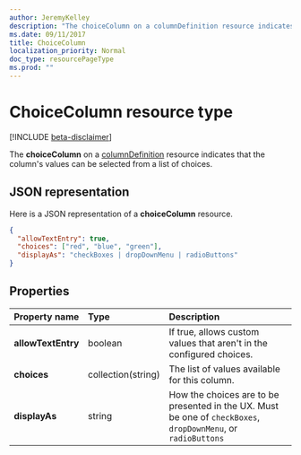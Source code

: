 ```yaml
---
author: JeremyKelley
description: "The choiceColumn on a columnDefinition resource indicates that the column's values can be selected from a list of choices."
ms.date: 09/11/2017
title: ChoiceColumn
localization_priority: Normal
doc_type: resourcePageType
ms.prod: ""
---
```

# ChoiceColumn resource type

[!INCLUDE [beta-disclaimer](../../includes/beta-disclaimer.md)]

The **choiceColumn** on a [columnDefinition](columndefinition.md) resource indicates that the column's values can be selected from a list of choices.

## JSON representation

Here is a JSON representation of a **choiceColumn** resource.
<!-- { "blockType": "resource", "@odata.type": "microsoft.graph.choiceColumn" } -->

```json
{
  "allowTextEntry": true,
  "choices": ["red", "blue", "green"],
  "displayAs": "checkBoxes | dropDownMenu | radioButtons"
}
```

## Properties

| Property name      | Type               | Description
|:-------------------|:-------------------|:----------------------------------------------
| **allowTextEntry** | boolean            | If true, allows custom values that aren't in the configured choices.
| **choices**        | collection(string) | The list of values available for this column.
| **displayAs**      | string             | How the choices are to be presented in the UX. Must be one of `checkBoxes`, `dropDownMenu`, or `radioButtons`


<!--
{
  "type": "#page.annotation",
  "description": "",
  "keywords": "",
  "section": "documentation",
  "tocPath": "Resources/ChoiceColumn",
  "suppressions": []
}
-->
